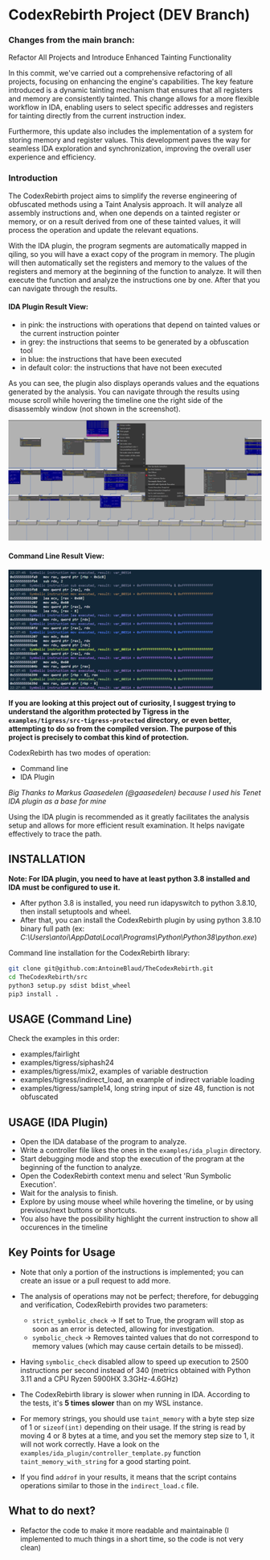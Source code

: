 # CodexRebirth Project (DEV Branch)

### Changes from the main branch:
Refactor All Projects and Introduce Enhanced Tainting Functionality

In this commit, we've carried out a comprehensive refactoring of all projects, focusing on enhancing the engine's capabilities. The key feature introduced is a dynamic tainting mechanism that ensures that all registers and memory are consistently tainted. This change allows for a more flexible workflow in IDA, enabling users to select specific addresses and registers for tainting directly from the current instruction index.

Furthermore, this update also includes the implementation of a system for storing memory and register values. This development paves the way for seamless IDA exploration and synchronization, improving the overall user experience and efficiency.

### Introduction

The CodexRebirth project aims to simplify the reverse engineering of obfuscated methods using a Taint Analysis approach. It will analyze all assembly instructions and, when one depends on a tainted register or memory, or on a result derived from one of these tainted values, it will process the operation and update the relevant equations.

With the IDA plugin, the program segments are automatically mapped in qiling, so you will have a exact copy of the program in memory. The plugin will then automatically set the registers and memory to the values of the registers and memory at the beginning of the function to analyze. It will then execute the function and analyze the instructions one by one. After that you can navigate through the results. 


#### IDA Plugin Result View:

- in pink: the instructions with operations that depend on tainted values or the current instruction pointer
- in grey: the instructions that seems to be generated by a obfuscation tool
- in blue: the instructions that have been executed
- in default color: the instructions that have not been executed

As you can see, the plugin also displays operands values and the equations generated by the analysis.
You can navigate through the results using mouse scroll while hovering the timeline one the right side of the disassembly window (not shown in the screenshot).

![ida_plugin](./doc/imgs/ida_screen.png)


#### Command Line Result View:

![command_line](./doc/imgs/command_line.png)

**If you are looking at this project out of curiosity, I suggest trying to understand the algorithm protected by Tigress in the `examples/tigress/src-tigress-protected` directory, or even better, attempting to do so from the compiled version. The purpose of this project is precisely to combat this kind of protection.**

CodexRebirth has two modes of operation:

- Command line
- IDA Plugin 

*Big Thanks to Markus Gaasedelen (@gaasedelen) because I used his Tenet IDA plugin as a base for mine*

Using the IDA plugin is recommended as it greatly facilitates the analysis setup and allows for more efficient result examination. It helps navigate effectively to trace the path.

## INSTALLATION

**Note: For IDA plugin, you need to have at least python 3.8 installed and IDA must be configured to use it.**

- After python 3.8 is installed, you need run idapyswitch to python 3.8.10, then install setuptools and wheel.
- After that, you can install the CodexRebirth plugin by using python 3.8.10 binary full path (ex: *C:\Users\antoi\AppData\Local\Programs\Python\Python38\python.exe*)


Command line installation for the CodexRebirth library:
```bash
git clone git@github.com:AntoineBlaud/TheCodexRebirth.git
cd TheCodexRebirth/src
python3 setup.py sdist bdist_wheel 
pip3 install . 
```



## USAGE (Command Line)


Check the examples in this order:

- examples/fairlight
- examples/tigress/siphash24
- examples/tigress/mix2, examples of variable destruction
- examples/tigress/indirect_load, an example of indirect variable loading
- examples/tigress/sample14, long string input of size 48, function is not obfuscated


## USAGE (IDA Plugin)

- Open the IDA database of the program to analyze.
- Write a controller file likes the ones in the `examples/ida_plugin` directory.
- Start debugging mode and stop the execution of the program at the beginning of the function to analyze.
- Open the CodexRebirth context menu and select 'Run Symbolic Execution'.
- Wait for the analysis to finish.
- Explore by using mouse wheel while hovering the timeline, or by using previous/next buttons or shortcuts.
- You also have the possibility highlight the current instruction to show all occurences in the timeline 
## Key Points for Usage

- Note that only a portion of the instructions is implemented; you can create an issue or a pull request to add more.

- The analysis of operations may not be perfect; therefore, for debugging and verification, CodexRebirth provides two parameters:
  - `strict_symbolic_check` -> If set to True, the program will stop as soon as an error is detected, allowing for investigation.
  - `symbolic_check` -> Removes tainted values that do not correspond to memory values (which may cause certain details to be missed).

- Having `symbolic_check` disabled allow to speed up execution to 2500 instructions per second instead of 340 (metrics obtained with Python 3.11 and a CPU Ryzen 5900HX 3.3GHz-4.6GHz)

- The CodexRebirth library is slower when running in IDA. According to the tests, it's **5 times slower** than on my WSL instance. 

- For memory strings, you should use `taint_memory` with a byte step size of 1 or `sizeof(int)` depending on their usage. If the string is read by moving 4 or 8 bytes at a time, and you set the memory step size to 1, it will not work correctly. Have a look on the `examples/ida_plugin/controller_template.py` function `taint_memory_with_string` for a good starting point.

- If you find `addrof` in your results, it means that the script contains operations similar to those in the `indirect_load.c` file.

## What to do next?
- Refactor the code to make it more readable and maintainable (I implemented to much things in a short time, so the code is not very clean)
